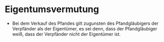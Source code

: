 # Eigentumsvermutung

- Bei dem Verkauf des Pfandes gilt zugunsten des Pfandgläubigers der Verpfänder als der Eigentümer, es sei denn, dass der Pfandgläubiger weiß, dass der Verpfänder nicht der Eigentümer ist.

